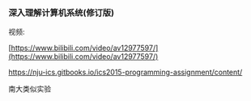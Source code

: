 ### 深入理解计算机系统\(修订版\)

视频:

[https://www.bilibili.com/video/av12977597/](https://www.bilibili.com/video/av12977597/)



https://nju-ics.gitbooks.io/ics2015-programming-assignment/content/

南大类似实验


